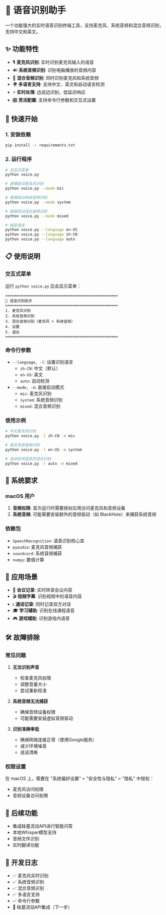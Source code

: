 # 🎤 语音识别助手

一个功能强大的实时语音识别终端工具，支持麦克风、系统音频和混合音频识别，支持中文和英文。

## ✨ 功能特性

- 🎙️ **麦克风识别**: 实时识别麦克风输入的语音
- 🔊 **系统音频识别**: 识别电脑播放的音频内容
- 🎵 **混合音频识别**: 同时识别麦克风和系统音频
- 🌍 **多语言支持**: 支持中文、英文和自动语言检测
- ⚡ **实时处理**: 边说边识别，低延迟响应
- 🎛️ **灵活配置**: 支持命令行参数和交互式设置

## 🚀 快速开始

### 1. 安装依赖

```bash
pip install -r requirements.txt
```

### 2. 运行程序

```bash
# 交互式菜单
python voice.py

# 直接启动麦克风识别
python voice.py --mode mic

# 直接启动系统音频识别
python voice.py --mode system

# 直接启动混合音频识别
python voice.py --mode mixed

# 指定语言
python voice.py --language en-US
python voice.py --language zh-CN
python voice.py --language auto
```

## 📋 使用说明

### 交互式菜单

运行 `python voice.py` 后会显示菜单：

```
==================================================
🎤 语音识别助手
==================================================
1. 麦克风识别
2. 系统音频识别
3. 混合音频识别（麦克风 + 系统音频）
4. 设置
5. 退出
==================================================
```

### 命令行参数

- `--language, -l`: 设置识别语言
  - `zh-CN`: 中文（默认）
  - `en-US`: 英文
  - `auto`: 自动检测
- `--mode, -m`: 直接启动模式
  - `mic`: 麦克风识别
  - `system`: 系统音频识别
  - `mixed`: 混合音频识别

### 使用示例

```bash
# 中文麦克风识别
python voice.py -l zh-CN -m mic

# 英文系统音频识别
python voice.py -l en-US -m system

# 自动检测语言的混合识别
python voice.py -l auto -m mixed
```

## 🔧 系统要求

### macOS 用户

1. **音频权限**: 首次运行时需要授权应用访问麦克风和音频设备
2. **系统音频**: 可能需要安装额外的音频驱动（如 BlackHole）来捕获系统音频

### 依赖包

- `SpeechRecognition`: 语音识别核心库
- `pyaudio`: 麦克风音频捕获
- `soundcard`: 系统音频捕获
- `numpy`: 数值计算

## 🎯 应用场景

- 📝 **会议记录**: 实时转录会议内容
- 🎬 **视频字幕**: 识别视频中的语音内容
- 📞 **通话记录**: 同时记录双方对话
- 🎓 **学习辅助**: 识别在线课程语音
- 🎮 **游戏辅助**: 识别游戏内语音

## 🛠️ 故障排除

### 常见问题

1. **无法识别声音**
   - 检查麦克风权限
   - 调整音量大小
   - 尝试重新校准

2. **系统音频无法捕获**
   - 确保音频设备权限
   - 可能需要安装虚拟音频驱动

3. **识别准确率低**
   - 确保网络连接正常（使用Google服务）
   - 减少环境噪音
   - 说话清晰

### 权限设置

在 macOS 上，需要在 "系统偏好设置" > "安全性与隐私" > "隐私" 中授权：
- 麦克风访问权限
- 音频设备访问权限

## 🔮 后续功能

- 集成硅基流动API进行智能问答
- 本地Whisper模型支持
- 音频文件识别
- 实时翻译功能

## 📝 开发日志

- ✅ 麦克风实时识别
- ✅ 系统音频识别
- ✅ 混合音频识别
- ✅ 多语言支持
- ✅ 命令行参数
- 🚧 硅基流动API集成（下一步）
